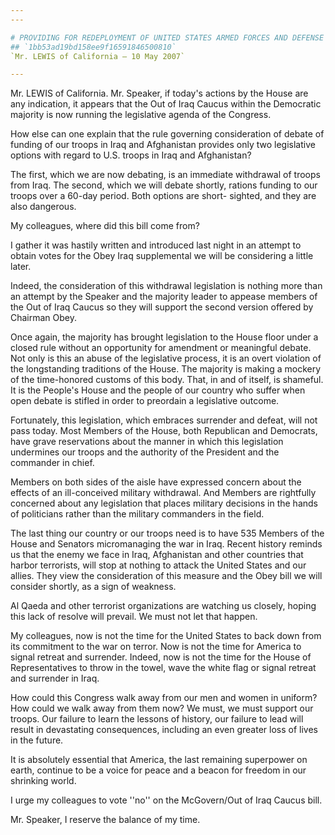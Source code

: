 ```yaml
---
---

# PROVIDING FOR REDEPLOYMENT OF UNITED STATES ARMED FORCES AND DEFENSE  CONTRACTORS FROM IRAQ
## `1bb53ad19bd158ee9f16591846500810`
`Mr. LEWIS of California — 10 May 2007`

---
```



Mr. LEWIS of California. Mr. Speaker, if today's actions by the House 
are any indication, it appears that the Out of Iraq Caucus within the 
Democratic majority is now running the legislative agenda of the 
Congress.

How else can one explain that the rule governing consideration of 
debate of funding of our troops in Iraq and Afghanistan provides only 
two legislative options with regard to U.S. troops in Iraq and 
Afghanistan?

The first, which we are now debating, is an immediate withdrawal of 
troops from Iraq. The second, which we will debate shortly, rations 
funding to our troops over a 60-day period. Both options are short-
sighted, and they are also dangerous.

My colleagues, where did this bill come from?

I gather it was hastily written and introduced last night in an 
attempt to obtain votes for the Obey Iraq supplemental we will be 
considering a little later.

Indeed, the consideration of this withdrawal legislation is nothing 
more than an attempt by the Speaker and the majority leader to appease 
members of the Out of Iraq Caucus so they will support the second 
version offered by Chairman Obey.

Once again, the majority has brought legislation to the House floor 
under a closed rule without an opportunity for amendment or meaningful 
debate. Not only is this an abuse of the legislative process, it is an 
overt violation of the longstanding traditions of the House. The 
majority is making a mockery of the time-honored customs of this body. 
That, in and of itself, is shameful. It is the People's House and the 
people of our country who suffer when open debate is stifled in order 
to preordain a legislative outcome.

Fortunately, this legislation, which embraces surrender and defeat, 
will not pass today. Most Members of the House, both Republican and 
Democrats, have grave reservations about the manner in which this 
legislation undermines our troops and the authority of the President 
and the commander in chief.

Members on both sides of the aisle have expressed concern about the 
effects of an ill-conceived military withdrawal. And Members are 
rightfully concerned about any legislation that places military 
decisions in the hands of politicians rather than the military 
commanders in the field.

The last thing our country or our troops need is to have 535 Members 
of the House and Senators micromanaging the war in Iraq. Recent history 
reminds us that the enemy we face in Iraq, Afghanistan and other 
countries that harbor terrorists, will stop at nothing to attack the 
United States and our allies. They view the consideration of this 
measure and the Obey bill we will consider shortly, as a sign of 
weakness.

Al Qaeda and other terrorist organizations are watching us closely, 
hoping this lack of resolve will prevail. We must not let that happen.

My colleagues, now is not the time for the United States to back down 
from its commitment to the war on terror. Now is not the time for 
America to signal retreat and surrender. Indeed, now is not the time 
for the House of Representatives to throw in the towel, wave the white 
flag or signal retreat and surrender in Iraq.

How could this Congress walk away from our men and women in uniform? 
How could we walk away from them now? We must, we must support our 
troops. Our failure to learn the lessons of history, our failure to 
lead will result in devastating consequences, including an even greater 
loss of lives in the future.

It is absolutely essential that America, the last remaining 
superpower on earth, continue to be a voice for peace and a beacon for 
freedom in our shrinking world.

I urge my colleagues to vote ''no'' on the McGovern/Out of Iraq 
Caucus bill.

Mr. Speaker, I reserve the balance of my time.